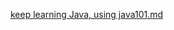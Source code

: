 [keep learning Java, using java101.md](https://github.com/SciBorgs/SciGuides/blob/main/projects/intro-to-programming/Java101.md)
